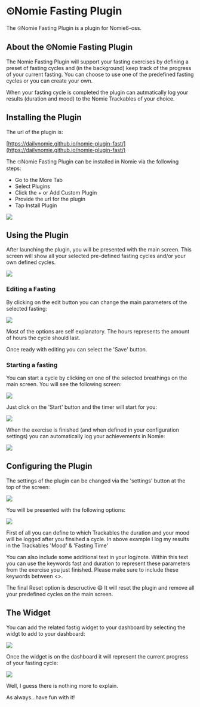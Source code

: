 # ⏲Nomie Fasting Plugin

The ⏲Nomie Fasting Plugin is a plugin for Nomie6-oss.

## About the ⏲Nomie Fasting Plugin

The Nomie Fasting Plugin will support your fasting exercises by defining a preset of fasting cycles and (in the background) keep track of the progress of your current fasting. You can choose to use one of the predefined fasting cycles or you can create your own.

When your fasting cycle is completed the plugin can autmatically log your results (duration and mood) to the Nomie Trackables of your choice.

## Installing the Plugin

The url of the plugin is:

[https://dailynomie.github.io/nomie-plugin-fast/](https://dailynomie.github.io/nomie-plugin-fast/)

The ⏲Nomie Fasting Plugin can be installed in Nomie via the following steps:

* Go to the More Tab
* Select Plugins
* Click the + or Add Custom Plugin
* Provide the url for the plugin
* Tap Install Plugin

![](assets/20230125_075851_20230120_221227_image.png)

## Using the Plugin

After launching the plugin, you will be presented with the main screen. This screen will show all your selected pre-defined fasting cycles and/or your own defined cycles.

![](assets/20230125_080220_image.png)

### Editing a Fasting

By clicking on the edit button you can change the main parameters of the selected fasting:

![](assets/20230125_080304_image.png)

Most of the options are self explanatory. The hours represents the amount of hours the cycle should last.

Once ready with editing you can select the 'Save' button.

### Starting a fasting

You can start a cycle by clicking on one of the selected breathings on the main screen. You will see the following screen:

![](assets/20230125_080457_image.png)

Just click on the 'Start' button and the timer will start for you:

![](assets/20230125_081111_Screen-Recording-2023-01-25-at-08.05.58.gif)

When the exercise is finished (and when defined in your configuration settings) you can automatically log your achievements in Nomie:

![](assets/20230125_080655_image.png)

## Configuring the Plugin

The settings of the plugin can be changed via the 'settings' button at the top of the screen:

![](assets/20230125_081245_image.png)

You will be presented with the following options:

![](assets/20230125_184941_image.png)

First of all you can define to which Trackables the duration and your mood will be logged after you finsihed a cycle. In above example I log my results in the Trackables 'Mood' & 'Fasting Time'

You can also include some additional text in your log/note. Within this text you can use the keywords fast and duration to represent these parameters from the exercise you just finished. Please make sure to include these keywords between <>.

The final Reset option is descructive 😄 It will reset the plugin and remove all your predefined cycles on the main screen.

## The Widget

You can add the related fastig widget to your dashboard by selecting the widgt to add to your dashboard:

![](assets/20230125_185243_image.png)

Once the widget is on the dashboard it will represent the current progress of your fasting cycle:

![](assets/20230125_185352_image.png)

Well, I guess there is nothing more to explain.

As always...have fun with it!
